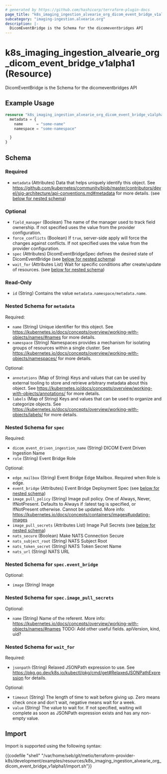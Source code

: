 ```yaml
---
# generated by https://github.com/hashicorp/terraform-plugin-docs
page_title: "k8s_imaging_ingestion_alvearie_org_dicom_event_bridge_v1alpha1 Resource - terraform-provider-k8s"
subcategory: "imaging-ingestion.alvearie.org"
description: |-
  DicomEventBridge is the Schema for the dicomeventbridges API
---
```


# k8s_imaging_ingestion_alvearie_org_dicom_event_bridge_v1alpha1 (Resource)

DicomEventBridge is the Schema for the dicomeventbridges API

## Example Usage

```terraform
resource "k8s_imaging_ingestion_alvearie_org_dicom_event_bridge_v1alpha1" "example" {
  metadata = {
    name      = "some-name"
    namespace = "some-namespace"

  }
}
```

<!-- schema generated by tfplugindocs -->
## Schema

### Required

- `metadata` (Attributes) Data that helps uniquely identify this object. See https://github.com/kubernetes/community/blob/master/contributors/devel/sig-architecture/api-conventions.md#metadata for more details. (see [below for nested schema](#nestedatt--metadata))

### Optional

- `field_manager` (Boolean) The name of the manager used to track field ownership. If not specified uses the value from the provider configuration.
- `force_conflicts` (Boolean) If `true`, server-side apply will force the changes against conflicts. If not specified uses the value from the provider configuration.
- `spec` (Attributes) DicomEventBridgeSpec defines the desired state of DicomEventBridge (see [below for nested schema](#nestedatt--spec))
- `wait_for` (Attributes List) Wait for specific conditions after create/update of resources. (see [below for nested schema](#nestedatt--wait_for))

### Read-Only

- `id` (String) Contains the value `metadata.namespace/metadata.name`.

<a id="nestedatt--metadata"></a>
### Nested Schema for `metadata`

Required:

- `name` (String) Unique identifier for this object. See https://kubernetes.io/docs/concepts/overview/working-with-objects/names/#names for more details.
- `namespace` (String) Namespaces provides a mechanism for isolating groups of resources within a single cluster. See https://kubernetes.io/docs/concepts/overview/working-with-objects/namespaces/ for more details.

Optional:

- `annotations` (Map of String) Keys and values that can be used by external tooling to store and retrieve arbitrary metadata about this object. See https://kubernetes.io/docs/concepts/overview/working-with-objects/annotations/ for more details.
- `labels` (Map of String) Keys and values that can be used to organize and categorize objects. See https://kubernetes.io/docs/concepts/overview/working-with-objects/labels/ for more details.


<a id="nestedatt--spec"></a>
### Nested Schema for `spec`

Required:

- `dicom_event_driven_ingestion_name` (String) DICOM Event Driven Ingestion Name
- `role` (String) Event Bridge Role

Optional:

- `edge_mailbox` (String) Event Bridge Edge Mailbox. Required when Role is edge.
- `event_bridge` (Attributes) Event Bridge Deployment Spec (see [below for nested schema](#nestedatt--spec--event_bridge))
- `image_pull_policy` (String) Image pull policy. One of Always, Never, IfNotPresent. Defaults to Always if :latest tag is specified, or IfNotPresent otherwise. Cannot be updated. More info: https://kubernetes.io/docs/concepts/containers/images#updating-images
- `image_pull_secrets` (Attributes List) Image Pull Secrets (see [below for nested schema](#nestedatt--spec--image_pull_secrets))
- `nats_secure` (Boolean) Make NATS Connection Secure
- `nats_subject_root` (String) NATS Subject Root
- `nats_token_secret` (String) NATS Token Secret Name
- `nats_url` (String) NATS URL

<a id="nestedatt--spec--event_bridge"></a>
### Nested Schema for `spec.event_bridge`

Optional:

- `image` (String) Image


<a id="nestedatt--spec--image_pull_secrets"></a>
### Nested Schema for `spec.image_pull_secrets`

Optional:

- `name` (String) Name of the referent. More info: https://kubernetes.io/docs/concepts/overview/working-with-objects/names/#names TODO: Add other useful fields. apiVersion, kind, uid?



<a id="nestedatt--wait_for"></a>
### Nested Schema for `wait_for`

Required:

- `jsonpath` (String) Relaxed JSONPath expression to use. See https://pkg.go.dev/k8s.io/kubectl/pkg/cmd/get#RelaxedJSONPathExpression for details.

Optional:

- `timeout` (String) The length of time to wait before giving up. Zero means check once and don't wait, negative means wait for a week.
- `value` (String) The value to wait for. If not specified, waiting will complete as soon as JSONPath expression exists and has any non-empty value.

## Import

Import is supported using the following syntax:

{{codefile "shell" "/var/home/seb/git/metio/terraform-provider-k8s/development/examples/resources/k8s_imaging_ingestion_alvearie_org_dicom_event_bridge_v1alpha1/import.sh"}}
